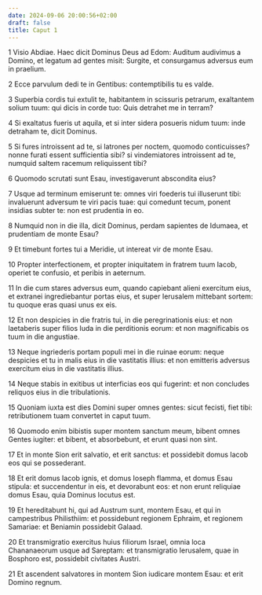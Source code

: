 ```yaml
---
date: 2024-09-06 20:00:56+02:00
draft: false
title: Caput 1
---
```





1 Visio Abdiae. Haec dicit Dominus Deus ad Edom: Auditum audivimus a Domino, et legatum ad gentes misit: Surgite, et consurgamus adversus eum in praelium.

2 Ecce parvulum dedi te in Gentibus: contemptibilis tu es valde.

3 Superbia cordis tui extulit te, habitantem in scissuris petrarum, exaltantem solium tuum: qui dicis in corde tuo: Quis detrahet me in terram?

4 Si exaltatus fueris ut aquila, et si inter sidera posueris nidum tuum: inde detraham te, dicit Dominus.

5 Si fures introissent ad te, si latrones per noctem, quomodo conticuisses? nonne furati essent sufficientia sibi? si vindemiatores introissent ad te, numquid saltem racemum reliquissent tibi?

6 Quomodo scrutati sunt Esau, investigaverunt abscondita eius?

7 Usque ad terminum emiserunt te: omnes viri foederis tui illuserunt tibi: invaluerunt adversum te viri pacis tuae: qui comedunt tecum, ponent insidias subter te: non est prudentia in eo.

8 Numquid non in die illa, dicit Dominus, perdam sapientes de Idumaea, et prudentiam de monte Esau?

9 Et timebunt fortes tui a Meridie, ut intereat vir de monte Esau.

10 Propter interfectionem, et propter iniquitatem in fratrem tuum Iacob, operiet te confusio, et peribis in aeternum.

11 In die cum stares adversus eum, quando capiebant alieni exercitum eius, et extranei ingrediebantur portas eius, et super Ierusalem mittebant sortem: tu quoque eras quasi unus ex eis.

12 Et non despicies in die fratris tui, in die peregrinationis eius: et non laetaberis super filios Iuda in die perditionis eorum: et non magnificabis os tuum in die angustiae.

13 Neque ingriederis portam populi mei in die ruinae eorum: neque despicies et tu in malis eius in die vastitatis illius: et non emitteris adversus exercitum eius in die vastitatis illius.

14 Neque stabis in exitibus ut interficias eos qui fugerint: et non concludes reliquos eius in die tribulationis.

15 Quoniam iuxta est dies Domini super omnes gentes: sicut fecisti, fiet tibi: retributionem tuam convertet in caput tuum.

16 Quomodo enim bibistis super montem sanctum meum, bibent omnes Gentes iugiter: et bibent, et absorbebunt, et erunt quasi non sint.

17 Et in monte Sion erit salvatio, et erit sanctus: et possidebit domus Iacob eos qui se possederant.

18 Et erit domus Iacob ignis, et domus Ioseph flamma, et domus Esau stipula: et succendentur in eis, et devorabunt eos: et non erunt reliquiae domus Esau, quia Dominus locutus est.

19 Et hereditabunt hi, qui ad Austrum sunt, montem Esau, et qui in campestribus Philisthiim: et possidebunt regionem Ephraim, et regionem Samariae: et Beniamin possidebit Galaad.

20 Et transmigratio exercitus huius filiorum Israel, omnia loca Chananaeorum usque ad Sareptam: et transmigratio Ierusalem, quae in Bosphoro est, possidebit civitates Austri.

21 Et ascendent salvatores in montem Sion iudicare montem Esau: et erit Domino regnum.

